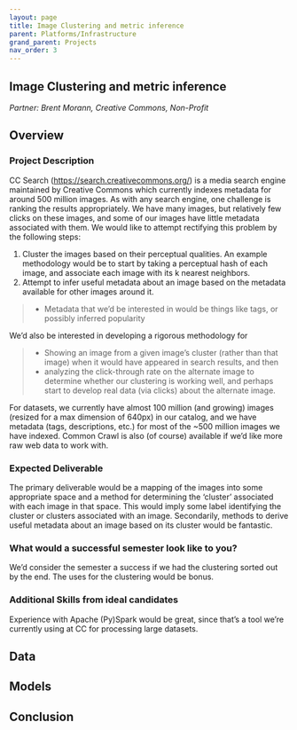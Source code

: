 ```yaml
---
layout: page
title: Image Clustering and metric inference
parent: Platforms/Infrastructure
grand_parent: Projects 
nav_order: 3
---
```



## Image Clustering and metric inference
*Partner: Brent Morann, Creative Commons, Non-Profit*

## Overview
### Project Description
CC Search (https://search.creativecommons.org/) is a media search engine maintained by Creative Commons which currently indexes metadata for around 500 million images.  As with any search engine, one challenge is ranking the results appropriately. We have many images, but relatively few clicks on these images, and some of our images have little metadata associated with them.  We would like to attempt rectifying this problem by the following steps:
1. Cluster the images based on their perceptual qualities.  An example methodology would be to start by taking a perceptual hash of each image, and associate each image with its k nearest neighbors.
1. Attempt to infer useful metadata about an image based on the metadata available for other images around it.  
  >- Metadata that we’d be interested in would be things like tags, or possibly inferred popularity

We’d also be interested in developing a rigorous methodology for 
>- Showing an image from a given image’s cluster (rather than that image) when it would have appeared in search results, and then
>- analyzing the click-through rate on the alternate image to determine whether our clustering is working well, and perhaps start to develop real data (via clicks) about the alternate image.

For datasets, we currently have almost 100 million (and growing) images (resized for a max dimension of 640px) in our catalog, and we have metadata (tags, descriptions, etc.) for most of the ~500 million images we have indexed.  Common Crawl is also (of course) available if we’d like more raw web data to work with.

### Expected Deliverable
The primary deliverable would be a mapping of the images into some appropriate space and a method for determining the ‘cluster’ associated with each image in that space.  This would imply some label identifying the cluster or clusters associated with an image. Secondarily, methods to derive useful metadata about an image based on its cluster would be fantastic.
### What would a successful semester look like to you?
We’d consider the semester a success if we had the clustering sorted out by the end.  The uses for the clustering would be bonus.
### Additional Skills from ideal candidates
Experience with Apache (Py)Spark would be great, since that’s a tool we’re currently using at CC for processing large datasets.

## Data

## Models

## Conclusion


```python

```
